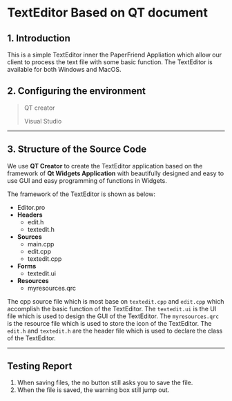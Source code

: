# TextEditor Based on QT document

## 1. Introduction

This is a simple TextEditor inner the PaperFriend Appliation which allow our client to process the text file with some basic function. The TextEditor is available for both Windows and MacOS.

## 2. Configuring the environment

> QT creator
>
> Visual Studio

---

## 3. Structure of the Source Code

We use **QT Creator** to create the TextEditor application based on the framework of **Qt Widgets Application** with beautifully designed and easy to use GUI and easy programming of functions in Widgets.

The framework of the TextEditor is shown as below:
- Editor.pro
- **Headers**
  - edit.h
  - textedit.h
- **Sources**
  - main.cpp
  - edit.cpp
  - textedit.cpp
- **Forms**
  - textedit.ui
- **Resources**
  - myresources.qrc

The cpp source file which is most base on `textedit.cpp` and `edit.cpp` which accomplish the basic function of the TextEditor. The `textedit.ui` is the UI file which is used to design the GUI of the TextEditor. The `myresources.qrc` is the resource file which is used to store the icon of the TextEditor. The `edit.h` and `textedit.h` are the header file which is used to declare the class of the TextEditor.

---

## Testing Report

1. When saving files, the no button still asks you to save the file.
2. When the file is saved, the warning box still jump out.
